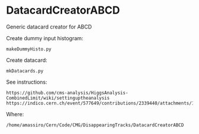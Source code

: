 # DatacardCreatorABCD

Generic datacard creator for ABCD


Create dummy input histogram:

    makeDummyHisto.py


Create datacard:

    mkDatacards.py

    
See instructions:

    https://github.com/cms-analysis/HiggsAnalysis-CombinedLimit/wiki/settinguptheanalysis
    https://indico.cern.ch/event/577649/contributions/2339440/attachments/1380196/2097805/beyond_simple_datacards.pdf

    
Where:

    /home/amassiro/Cern/Code/CMG/DisappearingTracks/DatacardCreatorABCD
    
    
